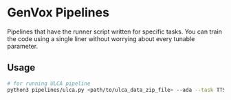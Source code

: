 # GenVox Pipelines
Pipelines that have the runner script written for specific tasks. You can train the code using a single liner without worrying about every tunable parameter.

## Usage
```bash
# for running ULCA pipeline
python3 pipelines/ulca.py <path/to/ulca_data_zip_file> --ada --task TTS
```

